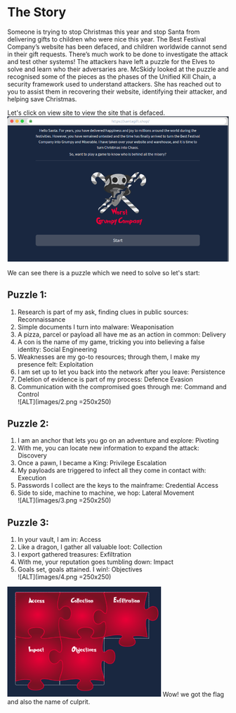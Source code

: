 # The Story
Someone is trying to stop Christmas this year and stop Santa from delivering gifts to children who were nice this year. The Best Festival Company’s website has been defaced, and children worldwide cannot send in their gift requests. There’s much work to be done to investigate the attack and test other systems! The attackers have left a puzzle for the Elves to solve and learn who their adversaries are. McSkidy looked at the puzzle and recognised some of the pieces as the phases of the Unified Kill Chain, a security framework used to understand attackers. She has reached out to you to assist them in recovering their website, identifying their attacker, and helping save Christmas.

Let's click on view site to view the site that is defaced.<br>
![ALT](images/1.png)

We can see there is a puzzle which we need to solve so let's start:

## Puzzle 1:
1. Research is part of my ask, finding clues in public sources: Reconnaissance
2. Simple documents I turn into malware: Weaponisation
3. A pizza, parcel or payload all have me as an action in common: Delivery
4. A con is the name of my game, tricking you into believing a false identity: Social Engineering
5. Weaknesses are my go-to resources; through them, I make my presence felt: Exploitation
6. I am set up to let you back into the network after you leave: Persistence
7. Deletion of evidence is part of my process: Defence Evasion
8. Communication with the compromised goes through me: Command and Control<br>
![ALT](images/2.png =250x250)

## Puzzle 2:
1. I am an anchor that lets you go on an adventure and explore: Pivoting
2. With me, you can locate new information to expand the attack: Discovery
3. Once a pawn, I became a King: Privilege Escalation
4. My payloads are triggered to infect all they come in contact with: Execution
5. Passwords I collect are the keys to the mainframe: Credential Access
6. Side to side, machine to machine, we hop: Lateral Movement<br>
![ALT](images/3.png =250x250)

## Puzzle 3:
1. In your vault, I am in: Access
2. Like a dragon, I gather all valuable loot: Collection
3. I export gathered treasures: Exfiltration
4. With me, your reputation goes tumbling down: Impact
5. Goals set, goals attained. I win!: Objectives<br>
![ALT](images/4.png =250x250)
<img src="images/4.png" width="350" height="250">
Wow! we got the flag and also the name of culprit.
